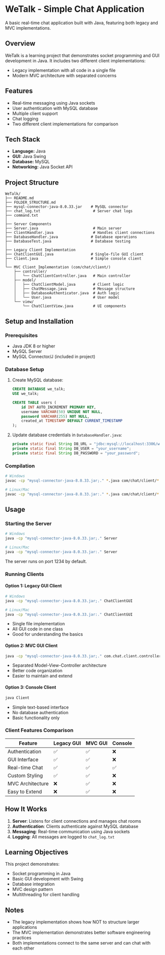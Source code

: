 # WeTalk - Simple Chat Application

A basic real-time chat application built with Java, featuring both legacy and MVC implementations.

## Overview

WeTalk is a learning project that demonstrates socket programming and GUI development in Java. It includes two different client implementations:
- Legacy implementation with all code in a single file
- Modern MVC architecture with separated concerns

## Features

- Real-time messaging using Java sockets
- User authentication with MySQL database
- Multiple client support
- Chat logging
- Two different client implementations for comparison

## Tech Stack

- **Language:** Java
- **GUI:** Java Swing
- **Database:** MySQL
- **Networking:** Java Socket API

## Project Structure

```
WeTalk/
├── README.md
├── FOLDER_STRUCTURE.md
├── mysql-connector-java-8.0.33.jar    # MySQL connector
├── chat_log.txt                        # Server chat logs
├── command.txt
│
├── Server Components
├── Server.java                         # Main server
├── ClientHandler.java                  # Handles client connections
├── DatabaseHandler.java               # Database operations
├── DatabaseTest.java                  # Database testing
│
├── Legacy Client Implementation
├── ChatClientGUI.java                 # Single-file GUI client
├── Client.java                        # Simple console client
│
└── MVC Client Implementation (com/chat/client/)
    ├── controller/
    │   └── ChatClientController.java   # Main controller
    ├── model/
    │   ├── ChatClientModel.java        # Client logic
    │   ├── ChatMessage.java            # Message structure
    │   ├── DatabaseAuthenticator.java  # Auth logic
    │   └── User.java                   # User model
    └── view/
        └── ChatClientView.java         # UI components
```

## Setup and Installation

### Prerequisites
- Java JDK 8 or higher
- MySQL Server
- MySQL Connector/J (included in project)

### Database Setup
1. Create MySQL database:
   ```sql
   CREATE DATABASE we_talk;
   USE we_talk;
   
   CREATE TABLE users (
       id INT AUTO_INCREMENT PRIMARY KEY,
       username VARCHAR(50) UNIQUE NOT NULL,
       password VARCHAR(255) NOT NULL,
       created_at TIMESTAMP DEFAULT CURRENT_TIMESTAMP
   );
   ```

2. Update database credentials in `DatabaseHandler.java`:
   ```java
   private static final String DB_URL = "jdbc:mysql://localhost:3306/we_talk";
   private static final String DB_USER = "your_username";
   private static final String DB_PASSWORD = "your_password";
   ```

### Compilation
```bash
# Windows
javac -cp "mysql-connector-java-8.0.33.jar;." *.java com/chat/client/*.java com/chat/client/*/*.java

# Linux/Mac
javac -cp "mysql-connector-java-8.0.33.jar:." *.java com/chat/client/*.java com/chat/client/*/*.java
```

## Usage

### Starting the Server
```bash
# Windows
java -cp "mysql-connector-java-8.0.33.jar;." Server

# Linux/Mac  
java -cp "mysql-connector-java-8.0.33.jar:." Server
```
The server runs on port 1234 by default.

### Running Clients

#### Option 1: Legacy GUI Client
```bash
# Windows
java -cp "mysql-connector-java-8.0.33.jar;." ChatClientGUI

# Linux/Mac
java -cp "mysql-connector-java-8.0.33.jar:." ChatClientGUI
```
- Single file implementation
- All GUI code in one class
- Good for understanding the basics

#### Option 2: MVC GUI Client
```bash
java -cp "mysql-connector-java-8.0.33.jar;." com.chat.client.controller.ChatClientController
```
- Separated Model-View-Controller architecture
- Better code organization
- Easier to maintain and extend

#### Option 3: Console Client
```bash
java Client
```
- Simple text-based interface
- No database authentication
- Basic functionality only

### Client Features Comparison

| Feature | Legacy GUI | MVC GUI | Console |
|---------|------------|---------|---------|
| Authentication | ✅ | ✅ | ❌ |
| GUI Interface | ✅ | ✅ | ❌ |
| Real-time Chat | ✅ | ✅ | ✅ |
| Custom Styling | ✅ | ✅ | ❌ |
| MVC Architecture | ❌ | ✅ | ❌ |
| Easy to Extend | ❌ | ✅ | ❌ |

## How It Works

1. **Server**: Listens for client connections and manages chat rooms
2. **Authentication**: Clients authenticate against MySQL database
3. **Messaging**: Real-time communication using Java sockets
4. **Logging**: All messages are logged to `chat_log.txt`

## Learning Objectives

This project demonstrates:
- Socket programming in Java
- Basic GUI development with Swing
- Database integration
- MVC design pattern
- Multithreading for client handling

## Notes

- The legacy implementation shows how NOT to structure larger applications
- The MVC implementation demonstrates better software engineering practices
- Both implementations connect to the same server and can chat with each other
